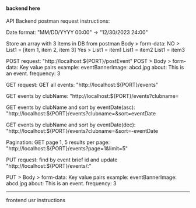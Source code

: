 #### backend here

API
Backend postman request instructions:

Date format: "MM/DD/YYYY 00:00" -> "12/30/2023 24:00"

Store an array with 3 items in DB from postman Body > form-data:
NO > List1 = [item 1, item 2, item 3]
Yes > List1 = item1
      List1 = item2
      List1 = item3

POST request: 
"http://localhost:${PORT}/postEvent"
POST > Body > form-data: Key value pairs example:
eventBannerImage: abcd.jpg
about: This is an event.
frequency: 3

GET request:
GET all events: "http://localhost:${PORT}/events"

GET events by clubName: "http://localhost:${PORT}/events?clubname=<clubName>

GET events by clubName and sort by eventDate(asc): 
                "http://localhost:${PORT}/events?clubname=<clubName>&sort=eventDate

GET events by clubName and sort by eventDate(dec): 
                "http://localhost:${PORT}/events?clubname=<clubName>&sort=-eventDate

Pagination:
GET page 1, 5 results per page:
                "http://localhost:${PORT}/events?page=1&limit=5"


PUT request: 
    find by event brief id and update
    "http://localhost:${PORT}/events/:<eventBriefId>"

PUT > Body > form-data: Key value pairs example:
eventBannerImage: abcd.jpg
about: This is an event.
frequency: 3

--------------------------------------------------------------------------------------


frontend usr instructions
